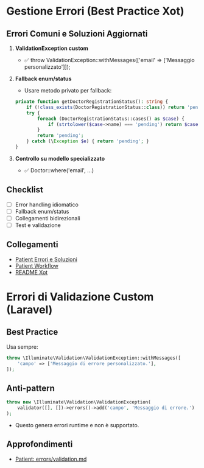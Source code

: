 # Gestione Errori (Best Practice Xot)

## Errori Comuni e Soluzioni Aggiornati

1. **ValidationException custom**
   - ✅ throw ValidationException::withMessages(['email' => ['Messaggio personalizzato']]);

2. **Fallback enum/status**
   - Usare metodo privato per fallback:
   ```php
   private function getDoctorRegistrationStatus(): string {
       if (!class_exists(DoctorRegistrationStatus::class)) return 'pending';
       try {
           foreach (DoctorRegistrationStatus::cases() as $case) {
               if (strtolower($case->name) === 'pending') return $case->value;
           }
           return 'pending';
       } catch (\Exception $e) { return 'pending'; }
   }
   ```

3. **Controllo su modello specializzato**
   - ✅ Doctor::where('email', ...)

## Checklist
- [ ] Error handling idiomatico
- [ ] Fallback enum/status
- [ ] Collegamenti bidirezionali
- [ ] Test e validazione

## Collegamenti
- [Patient Errori e Soluzioni](../../Patient/docs/models.md)
- [Patient Workflow](../../Patient/docs/doctor-registration-workflow.md)
- [README Xot](./README.md)

# Errori di Validazione Custom (Laravel)

## Best Practice

Usa sempre:

```php
throw \Illuminate\Validation\ValidationException::withMessages([
    'campo' => ['Messaggio di errore personalizzato.'],
]);
```

## Anti-pattern

```php
throw new \Illuminate\Validation\ValidationException(
    validator([], [])->errors()->add('campo', 'Messaggio di errore.')
);
```

- Questo genera errori runtime e non è supportato.

## Approfondimenti
- [Patient: errors/validation.md](../../Patient/docs/errors/validation.md) 
